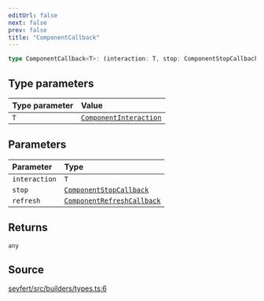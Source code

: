 ```yaml
---
editUrl: false
next: false
prev: false
title: "ComponentCallback"
---
```


```ts
type ComponentCallback<T>: (interaction: T, stop: ComponentStopCallback, refresh: ComponentRefreshCallback) => any;
```

## Type parameters

| Type parameter | Value |
| :------ | :------ |
| `T` | [`ComponentInteraction`](/api/classes/componentinteraction/) |

## Parameters

| Parameter | Type |
| :------ | :------ |
| `interaction` | `T` |
| `stop` | [`ComponentStopCallback`](/api/type-aliases/componentstopcallback/) |
| `refresh` | [`ComponentRefreshCallback`](/api/type-aliases/componentrefreshcallback/) |

## Returns

`any`

## Source

[seyfert/src/builders/types.ts:6](https://github.com/potoland/potocuit/blob/fe122a1/src/builders/types.ts#L6)
